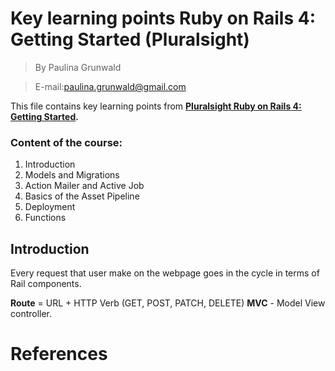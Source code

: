 # Key learning points Ruby on Rails 4: Getting Started (Pluralsight)

> By Paulina Grunwald

> E-mail:paulina.grunwald@gmail.com

This file contains key learning points from __[Pluralsight Ruby on Rails 4: Getting Started](https://app.pluralsight.com/library/courses/ruby-rails-4-getting-started/table-of-contents).__


### Content of the course:
1. Introduction
2. Models and Migrations
3. Action Mailer and Active Job
4. Basics of the Asset Pipeline
5. Deployment
6. Functions

## Introduction

Every request that user make on the webpage goes in the cycle in terms of Rail components.

__Route__ = URL + HTTP Verb (GET, POST, PATCH, DELETE)
__MVC__ - Model View controller.


# References
